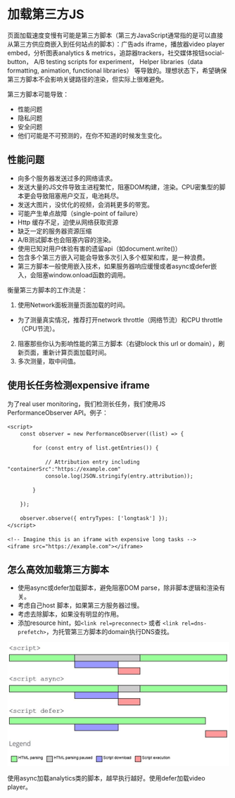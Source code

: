 # 加载第三方JS #
页面加载速度变慢有可能是第三方脚本（第三方JavaScript通常指的是可以直接从第三方供应商嵌入到任何站点的脚本）：广告ads iframe，播放器video player embed，分析图表analytics & metrics，追踪器trackers，社交媒体按钮social-button， A/B testing scripts for experiment， Helper libraries（data formatting, animation, functional libraries） 等导致的。理想状态下，希望确保第三方脚本不会影响关键路径的渲染，但实际上很难避免。

第三方脚本可能导致：
- 性能问题
- 隐私问题
- 安全问题
- 他们可能是不可预测的，在你不知道的时候发生变化。

## 性能问题 ##
- 向多个服务器发送过多的网络请求。
- 发送大量的JS文件导致主进程繁忙，阻塞DOM构建，渲染。CPU密集型的脚本更会导致阻塞用户交互，电池耗尽。
- 发送大图片，没优化的视频，会消耗更多的带宽。
- 可能产生单点故障（single-point of failure）
- Http 缓存不足，迫使从网络获取资源
- 缺乏一定的服务器资源压缩
- A/B测试脚本也会阻塞内容的渲染。
- 使用已知对用户体验有害的遗留api（如document.write()）
- 包含多个第三方嵌入可能会导致多次引入多个框架和库，是一种浪费。
- 第三方脚本一般使用嵌入技术，如果服务器响应缓慢或者async或defer嵌入，会阻塞window.onload函数的调用。

衡量第三方脚本的工作流是：
1. 使用Network面板测量页面加载的时间。
 - 为了测量真实情况，推荐打开network throttle（网络节流）和CPU throttle（CPU节流）。
2. 阻塞那些你认为影响性能的第三方脚本（右键block this url or domain），刷新页面，重新计算页面加载时间。
3. 多次测量，取中间值。

## 使用长任务检测expensive iframe ##
为了real user monitoring，我们检测长任务，我们使用JS PerformanceObserver API。例子：

```
<script>
    const observer = new PerformanceObserver((list) => {

        for (const entry of list.getEntries()) {

            // Attribution entry including "containerSrc":"https://example.com"
            console.log(JSON.stringify(entry.attribution));

        }

    });

    observer.observe({ entryTypes: ['longtask'] });
</script>

<!-- Imagine this is an iframe with expensive long tasks -->
<iframe src="https://example.com"></iframe>
```

## 怎么高效加载第三方脚本 ##
- 使用async或defer加载脚本，避免阻塞DOM parse，除非脚本逻辑和渲染有关。
- 考虑自己host 脚本，如果第三方服务器过慢。
- 考虑去除脚本，如果没有明显的作用。
- 添加resource hint，如``<link rel=preconnect>`` 或者 ``<link rel=dns-prefetch>``，为托管第三方脚本的domain执行DNS查找。

![](./image/image_13.png)

使用async加载analytics类的脚本，越早执行越好。使用defer加载video player。
